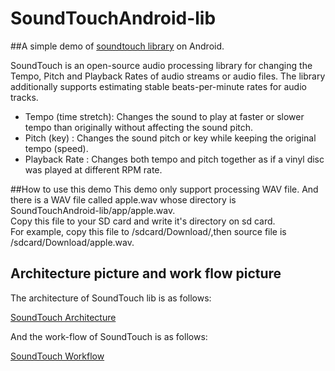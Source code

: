# SoundTouchAndroid-lib
##A simple demo of [soundtouch library](https://www.surina.net/soundtouch/) on Android.

SoundTouch is an open-source audio processing library for changing the Tempo, Pitch and Playback Rates of audio streams or audio files.
The library additionally supports estimating stable beats-per-minute rates for audio tracks.

+ Tempo (time stretch): Changes the sound to play at faster or slower tempo than originally without affecting the sound pitch.
+ Pitch (key) : Changes the sound pitch or key while keeping the original tempo (speed).
+ Playback Rate : Changes both tempo and pitch together as if a vinyl disc was played at different RPM rate.

##How to use this demo
This demo only support processing WAV file. And there is a WAV file called apple.wav whose directory is SoundTouchAndroid-lib/app/apple.wav.  
Copy this file to your SD card and write it's directory on sd card.  
For example, copy this file to /sdcard/Download/,then source file is /sdcard/Download/apple.wav.

## Architecture picture and work flow picture
The architecture of SoundTouch lib is as follows: 
 
[SoundTouch Architecture](https://github.com/HiWong/SoundTouchAndroid-lib/blob/master/app/soundtouch_archi.png)

And the work-flow of SoundTouch is as follows:  

[SoundTouch Workflow](https://github.com/HiWong/SoundTouchAndroid-lib/blob/master/app/soundtouch_flow.png)




